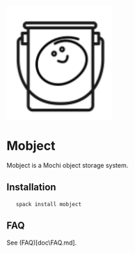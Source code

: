 ![logo](mobject_logo.png) 
# Mobject

  Mobject is a Mochi object storage system.
  
## Installation

```
   spack install mobject
```

## FAQ

See (FAQ)[doc\FAQ.md].



